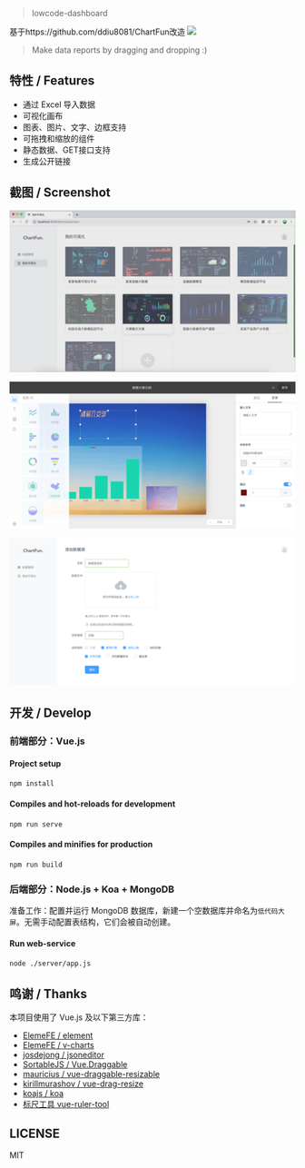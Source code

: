 > lowcode-dashboard

基于https://github.com/ddiu8081/ChartFun改造
<img src="./public/低代码大屏.png" width="200"></img>

> Make data reports by dragging and dropping :)

## 特性 / Features

* 通过 Excel 导入数据
* 可视化画布
* 图表、图片、文字、边框支持
* 可拖拽和缩放的组件
* 静态数据、GET接口支持
* 生成公开链接

## 截图 / Screenshot

![image-1](./screenshot/1.png)

![image-2](./screenshot/2.png)

![image-3](./screenshot/3.png)

## 开发 / Develop

### 前端部分：Vue.js

#### Project setup

```
npm install
```

#### Compiles and hot-reloads for development

```
npm run serve
```

#### Compiles and minifies for production

```
npm run build
```

### 后端部分：Node.js + Koa + MongoDB

准备工作：配置并运行 MongoDB 数据库，新建一个空数据库并命名为`低代码大屏`。无需手动配置表结构，它们会被自动创建。

#### Run web-service

```
node ./server/app.js
```



## 鸣谢 / Thanks

本项目使用了 Vue.js 及以下第三方库：

* [ElemeFE / element](https://github.com/ElemeFE/element)
* [ElemeFE / v-charts](https://github.com/ElemeFE/v-charts)
* [josdejong / jsoneditor](https://github.com/josdejong/jsoneditor)
* [SortableJS / Vue.Draggable](https://github.com/SortableJS/Vue.Draggable)
* [mauricius / vue-draggable-resizable](https://github.com/mauricius/vue-draggable-resizable)
* [kirillmurashov / vue-drag-resize](https://github.com/kirillmurashov/vue-drag-resize)
* [koajs / koa](https://github.com/koajs/koa)
* [标尺工具 vue-ruler-tool](https://github.com/gorkys/vue-ruler-tool)

## LICENSE

MIT
